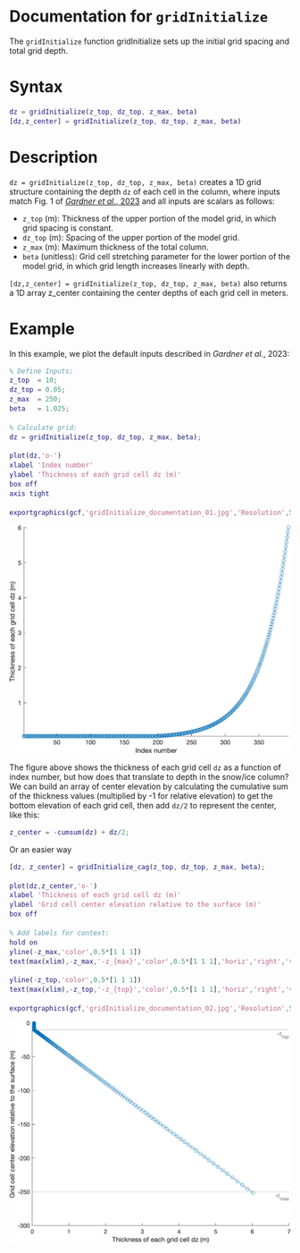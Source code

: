 # Documentation for `gridInitialize`
The `gridInitialize` function gridInitialize sets up the initial grid spacing and total grid depth. 

# Syntax 

```matlab
dz = gridInitialize(z_top, dz_top, z_max, beta)
[dz,z_center] = gridInitialize(z_top, dz_top, z_max, beta)
```

# Description 

`dz = gridInitialize(z_top, dz_top, z_max, beta)` creates a 1D grid structure containing the depth `dz` of each cell in the column, where inputs match Fig. 1 of [*Gardner et al*., 2023](https://doi.org/10.5194/gmd-16-2277-2023) and all inputs are scalars as follows: 

 * `z_top` (m): Thickness of the upper portion of the model grid, in which grid spacing is constant.
 * `dz_top` (m): Spacing of the upper portion of the model grid. 
 * `z_max` (m): Maximum thickness of the total column. 
 * `beta` (unitless): Grid cell stretching parameter for the lower portion of the model grid, in which grid length increases linearly with depth. 

`[dz,z_center] = gridInitialize(z_top, dz_top, z_max, beta)` also returns a 1D array z_center containing the center depths of each grid cell in meters.

# Example
In this example, we plot the default inputs described in *Gardner et al.*, 2023: 

```matlab
% Define Inputs: 
z_top  = 10; 
dz_top = 0.05; 
z_max  = 250; 
beta   = 1.025; 

% Calculate grid: 
dz = gridInitialize(z_top, dz_top, z_max, beta); 

plot(dz,'o-') 
xlabel 'Index number'
ylabel 'Thickness of each grid cell dz (m)' 
box off
axis tight

exportgraphics(gcf,'gridInitialize_documentation_01.jpg','Resolution',500)
```

![](figures/gridInitialize_documentation_01.jpg)

The figure above shows the thickness of each grid cell `dz` as a function of index number, but how does that translate to depth in the snow/ice column? We can build an array of center elevation by calculating the cumulative sum of the thickness values (multiplied by -1 for relative elevation) to get the bottom elevation of each grid cell, then add `dz/2` to represent the center, like this: 

```matlab
z_center = -cumsum(dz) + dz/2; 
```
Or an easier way 

```matlab
[dz, z_center] = gridInitialize_cag(z_top, dz_top, z_max, beta); 

plot(dz,z_center,'o-')
xlabel 'Thickness of each grid cell dz (m)' 
ylabel 'Grid cell center elevation relative to the surface (m)' 
box off

% Add labels for context: 
hold on
yline(-z_max,'color',0.5*[1 1 1])
text(max(xlim),-z_max,'-z_{max}','color',0.5*[1 1 1],'horiz','right','vert','top')

yline(-z_top,'color',0.5*[1 1 1])
text(max(xlim),-z_top,'-z_{top}','color',0.5*[1 1 1],'horiz','right','vert','top')

exportgraphics(gcf,'gridInitialize_documentation_02.jpg','Resolution',500)
```

![](figures/gridInitialize_documentation_02.jpg)
